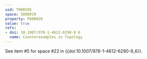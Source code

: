 ```yaml
---
uid: T000595
space: S000019
property: P000028
value: true
refs:
- doi: 10.1007/978-1-4612-6290-9_6
  name: Counterexamples in Topology
---
```


See item #5 for space #22 in {{doi:10.1007/978-1-4612-6290-9_6}}.
